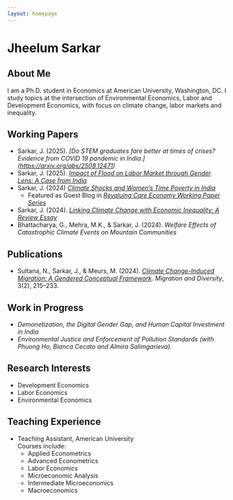 ```yaml
---
layout: homepage
---
```


# Jheelum Sarkar

## About Me

I am a Ph.D. student in Economics at American University, Washington, DC. I study topics at the intersection of Environmental Economics, Labor and Development Economics, with focus on climate change, labor markets and inequality.
 
        
## Working Papers

- Sarkar, J. (2025). *[Do STEM graduates fare better at times of crises? Evidence from COVID 19 pandemic in India.] (https://arxiv.org/abs/2508.12471)*
- Sarkar, J. (2025). *[Impact of Flood on Labor Market through Gender Lens: A Case from India](assets/work_in_progress/Flood-Labor-Gender.pdf)*  
- Sarkar, J. (2024) *[Climate Shocks and Women’s Time Poverty in India](https://www.cambridge.org/engage/coe/article-details/670ef249cec5d6c142430f63)*
    - Featured as Guest Blog in *[Revaluing Care Economy Working Paper Series](https://www.revaluingcare.org/time-poverty-and-climate-shocks-how-married-women-bear-the-brunt/)* 
- Sarkar, J. (2024). *[Linking Climate Change with Economic Inequality: A Review Essay](https://dx.doi.org/10.2139/ssrn.4814257)*
- Bhattacharya, G., Mehra, M.K., & Sarkar, J. (2024). *Welfare Effects of Catastrophic Climate Events on Mountain Communities* 


## Publications

- Sultana, N., Sarkar, J., & Meurs, M. (2024). *[Climate Change-Induced Migration: A Gendered Conceptual Framework](https://journals.tplondon.com/md/article/view/3177)*. *Migration and Diversity*, 3(2), 215–233. 


## Work in Progress

- *Demonetization, the Digital Gender Gap, and Human Capital Investment in India*
- *Environmental Justice and Enforcement of Pollution Standards (with Phuong Ho, Bianca Cecato and Almira Salimgarieva).*


## Research Interests

- Development Economics  
- Labor Economics  
- Environmental Economics 

## Teaching Experience

- Teaching Assistant, American University  
  Courses include:  
  - Applied Econometrics  
  - Advanced Econometrics 
  - Labor Economics 
  - Microeconomic Analysis  
  - Intermediate Microeconomics  
  - Macroeconomics

